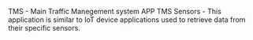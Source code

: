 TMS - Main Traffic Manegement system APP
TMS Sensors - This application is similar to IoT device applications used to retrieve data from their specific sensors.
